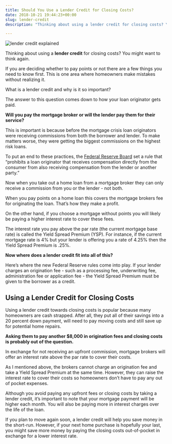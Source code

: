 ```yaml
---
title: Should You Use a Lender Credit for Closing Costs?
date: 2018-10-21 19:44:23+00:00
slug: lender-credit
description: "Thinking about using a lender credit for closing costs? You might want to think again."

---
```


![lender credit explained](https://www.doorwaysmagazine.com/wp-content/uploads/lender_credit_explained.jpg)

Thinking about using a **lender credit** for closing costs? You might want to think again. 

If you are deciding whether to pay points or not there are a few things you need to know first. This is one area where homeowners make mistakes without realizing it.

What is a lender credit and why is it so important?

The answer to this question comes down to how your loan originator gets paid. 

**Will you pay the mortgage broker or will the lender pay them for their service?**

This is important is because before the mortgage crisis loan originators were receiving commissions from both the borrower and lender. To make matters worse, they were getting the biggest commissions on the highest risk loans.

To put an end to these practices, the [Federal Reserve Board](http://www.federalreserve.gov/newsevents/press/bcreg/20100816d.htm) set a rule that “prohibits a loan originator that receives compensation directly from the consumer from also receiving compensation from the lender or another party.”

Now when you take out a home loan from a mortgage broker they can only receive a commission from you or the lender - not both.

When you pay points on a home loan this covers the mortgage brokers fee for originating the loan. That’s how they make a profit. 

On the other hand, if you choose a mortgage without points you will likely be paying a higher interest rate to cover these fees. 

The interest rate you pay above the par rate (the current mortgage base rate) is called the Yield Spread Premium (YSP). For instance, if the current mortgage rate is 4% but your lender is offering you a rate of 4.25% then the Yield Spread Premium is .25%.

**Now where does a lender credit fit into all of this?**

Here’s where the new Federal Reserve rules come into play. If your lender charges an origination fee - such as a processing fee, underwriting fee, administration fee or application fee - the Yield Spread Premium must be given to the borrower as a credit. 



## Using a Lender Credit for Closing Costs



Using a lender credit towards closing costs is popular because many homeowners are cash strapped. After all, they put all of their savings into a 20 percent down payment, will need to pay moving costs and still save up for potential home repairs. 

**Asking them to pay another $8,000 in origination fees and closing costs is probably out of the question.**

In exchange for not receiving an upfront commission, mortgage brokers will offer an interest rate above the par rate to cover their costs. 

As I mentioned above, the brokers cannot charge an origination fee and take a Yield Spread Premium at the same time. However, they can raise the interest rate to cover their costs so homeowners don’t have to pay any out of pocket expenses.

Although you avoid paying any upfront fees or closing costs by taking a lender credit, it’s important to note that your mortgage payment will be higher each month. You will also be paying more in interest charges over the life of the loan. 

If you plan to move again soon, a lender credit will help you save money in the short-run. However, if your next home purchase is hopefully your last, you might save more money by paying the closing costs out-of-pocket in exchange for a lower interest rate.

